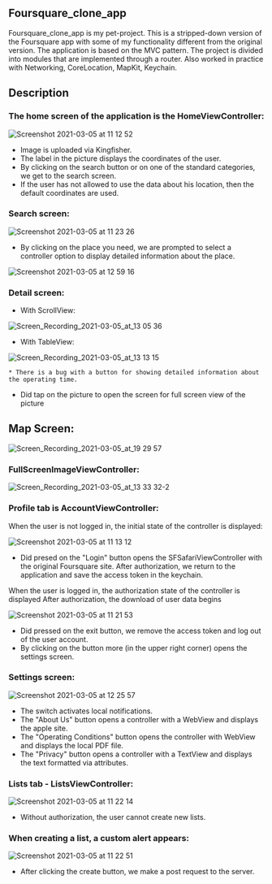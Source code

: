 ## Foursquare_clone_app


Foursquare_clone_app is my pet-project. This is a stripped-down version of the Foursquare app with some of my functionality different from the original version.
The application is based on the MVC pattern. The project is divided into modules that are implemented through a router. Also worked in practice with Networking, CoreLocation, MapKit, Keychain.

## Description

### The home screen of the application is the HomeViewController:

![Screenshot 2021-03-05 at 11 12 52](https://user-images.githubusercontent.com/61950177/110099698-46c28e80-7daa-11eb-8ab3-331290da3797.png)

* Image is uploaded via Kingfisher.
* The label in the picture displays the coordinates of the user.
* By clicking on the search button or on one of the standard categories, we get to the search screen.
* If the user has not allowed to use the data about his location, then the default coordinates are used.

### Search screen:

![Screenshot 2021-03-05 at 11 23 26](https://user-images.githubusercontent.com/61950177/110106126-f5b69880-7db1-11eb-9ac5-1e77036c06dc.png)

* By clicking on the place you need, we are prompted to select a controller option to display detailed information about the place.

![Screenshot 2021-03-05 at 12 59 16](https://user-images.githubusercontent.com/61950177/110106682-a58c0600-7db2-11eb-8ef0-cac38e8dbd8c.png)

### Detail screen:

* With ScrollView:

![Screen_Recording_2021-03-05_at_13 05 36](https://user-images.githubusercontent.com/61950177/110108079-68287800-7db4-11eb-99a8-c8ddef337a94.gif)

* With TableView:

![Screen_Recording_2021-03-05_at_13 13 15](https://user-images.githubusercontent.com/61950177/110108362-c48b9780-7db4-11eb-9fb5-d76d6bf947ac.gif)

    * There is a bug with a button for showing detailed information about the operating time.

* Did tap on the picture to open the screen for full screen view of the picture

## Map Screen: 

![Screen_Recording_2021-03-05_at_19 29 57](https://user-images.githubusercontent.com/61950177/110152219-20bcde80-7dea-11eb-8785-b97fa197ef64.gif)

### FullScreenImageViewController:

![Screen_Recording_2021-03-05_at_13 33 32-2](https://user-images.githubusercontent.com/61950177/110148474-85296f00-7de5-11eb-84f0-6e588ececa36.gif)

### Profile tab is AccountViewController: 

When the user is not logged in, the initial state of the controller is displayed:

![Screenshot 2021-03-05 at 11 13 12](https://user-images.githubusercontent.com/61950177/110100467-1d563280-7dab-11eb-8dc9-9f3b45b71b37.png)

* Did presed on the "Login" button opens the SFSafariViewController with the original Foursquare site. After authorization, we return to the application and save the access token in the keychain.

When the user is logged in, the authorization state of the controller is displayed
After authorization, the download of user data begins

![Screenshot 2021-03-05 at 11 21 53](https://user-images.githubusercontent.com/61950177/110101648-7ffbfe00-7dac-11eb-8692-315fc6a7f080.png)

* Did pressed on the exit button, we remove the access token and log out of the user account.
* By clicking on the button more (in the upper right corner) opens the settings screen.

### Settings screen:

![Screenshot 2021-03-05 at 12 25 57](https://user-images.githubusercontent.com/61950177/110102924-0238f200-7dae-11eb-9992-b18d8125796d.png)

* The switch activates local notifications.
* The "About Us" button opens a controller with a WebView and displays the apple site.
* The "Operating Conditions" button opens the controller with WebView and displays the local PDF file.
* The "Privacy" button opens a controller with a TextView and displays the text formatted via attributes. 

### Lists tab - ListsViewController:

![Screenshot 2021-03-05 at 11 22 14](https://user-images.githubusercontent.com/61950177/110104628-0fef7700-7db0-11eb-9e9e-81570e0ecd42.png)

* Without authorization, the user cannot create new lists.

### When creating a list, a custom alert appears:

![Screenshot 2021-03-05 at 11 22 51](https://user-images.githubusercontent.com/61950177/110104992-81c7c080-7db0-11eb-9880-199a86dd22f3.png)

* After clicking the create button, we make a post request to the server.
